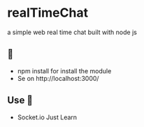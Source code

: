 # realTimeChat
a simple web real time chat built with node js
## 👾
* npm install for install the module
* Se on http://localhost:3000/
## Use 💙
* Socket.io 
Just Learn
